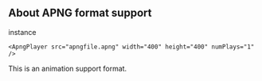 ## About APNG format support

instance
```
<ApngPlayer src="apngfile.apng" width="400" height="400" numPlays="1" />
```

This is an animation support format.